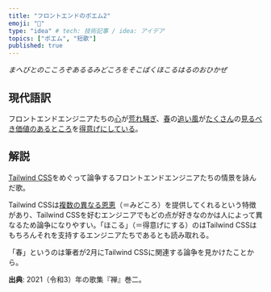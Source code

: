 ```yaml
---
title: "フロントエンドのポエム2"
emoji: "💨"
type: "idea" # tech: 技術記事 / idea: アイデア
topics: ["ポエム", "短歌"]
published: true
---
```


_まへびとのこころぞあるるみどころをそこばくほこるはるのおひかぜ_

## 現代語訳

フロントエンドエンジニアたちの[心](https://kobun.weblio.jp/content/%E3%81%93%E3%81%93%E3%82%8D)が[荒れ騒ぎ](https://kobun.weblio.jp/content/%E8%8D%92%E3%82%8B)、[春](https://kobun.weblio.jp/content/%E6%98%A5)の[追い風](https://kobun.weblio.jp/content/%E3%81%8A%E3%81%B2%E3%81%8B%E3%81%9C)が[たくさん](https://kobun.weblio.jp/content/%E3%81%9D%E3%81%93%E3%81%B0%E3%81%8F)の[見るべき価値のあるところ](https://kobun.weblio.jp/content/%E3%81%BF%E3%81%A9%E3%81%93%E3%82%8D)を[得意げにしている](https://kobun.weblio.jp/content/%E3%81%BB%E3%81%93%E3%82%8B)。

## 解説

[Tailwind CSS](https://tailwindcss.com/)をめぐって論争するフロントエンドエンジニアたちの情景を詠んだ歌。

Tailwind CSSは[複数の異なる恩恵](https://scrapbox.io/happy-paddy-nightly/Tailwind%E3%81%AE%E3%81%84%E3%81%84%E3%81%A8%E3%81%93%E3%82%8D%E6%B4%BE%E9%96%A5%E6%A8%B9%E5%BD%A2%E5%9B%B3)（＝みどころ）を提供してくれるという特徴があり、Tailwind CSSを好むエンジニアでもどの点が好きなのかは人によって異なるため論争になりやすい。「ほこる」（＝得意げにする）のはTailwind CSSはもちろんそれを支持するエンジニアたちであるとも読み取れる。

「春」というのは筆者が2月にTailwind CSSに関連する論争を見かけたことから。

**出典**: 2021（令和3）年の歌集『禅』巻二。